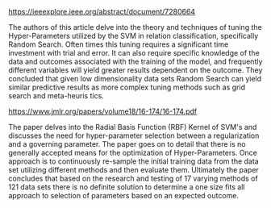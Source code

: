 https://ieeexplore.ieee.org/abstract/document/7280664

The authors of this article delve into the theory and techniques of tuning the Hyper-Parameters utilized by the SVM in relation classification, specifically Random Search. Often times this tuning requires a significant time investment with trial and error. It can also require specific knowledge of the data and outcomes associated with the training of the model, and frequently different variables will yield greater results dependent on the outcome. They concluded that given low dimensionality data sets Random Search can yield similar predictive results as more complex tuning methods such as grid search and meta-heuris tics.  




https://www.jmlr.org/papers/volume18/16-174/16-174.pdf

The paper delves into the Radial Basis Function (RBF) Kernel of SVM's and discusses the need for hyper-parameter selection between a regularization and a governing parameter. The paper goes on to detail that there is no generally accepted means for the optimization of Hyper-Parameters. Once approach is to continuously re-sample the initial training data from the data set utilizing different methods and then evaluate them. Ultimately the paper concludes that based on the research and testing of 17 varying methods of 121 data sets there is no definite solution to determine a one size fits all approach to selection of parameters based on an expected outcome.  
